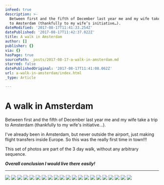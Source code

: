 ```yaml
---
inFeed: true
description: >-
  Between first and the fifth of December last year me and my wife take a trip
  to Amsterdam (thankfully to my wife’s initiative…).
dateModified: '2017-08-17T11:41:33.254Z'
datePublished: '2017-08-17T11:42:37.022Z'
title: A walk in Amsterdam
author: []
publisher: {}
via: {}
hasPage: true
sourcePath: _posts/2017-08-17-a-walk-in-amsterdam.md
starred: false
datePublishedOriginal: '2017-08-17T11:41:08.062Z'
url: a-walk-in-amsterdam/index.html
_type: Article

---
```

# A walk in Amsterdam

Between first and the fifth of December last year me and my wife take a trip to Amsterdam (thankfully to my wife's initiative...).

I've already been in Amsterdam, but never outside the airport, just making flight transfers inside Europe. So this was the really first time in town!!!

This set of photos are part of the 3 day walk, without any arbitrary sequence.

_**Overall conclusion I would live there easily!**_

---

![](https://the-grid-user-content.s3-us-west-2.amazonaws.com/b024c589-cebb-4cce-b48a-c7d7aa48b43f.jpg)
![](https://the-grid-user-content.s3-us-west-2.amazonaws.com/4c69a270-ba3a-4c83-a7e3-72bc8f058764.jpg)
![](https://the-grid-user-content.s3-us-west-2.amazonaws.com/d5a70f67-51bc-4417-981b-d2b1f75c102e.jpg)
![](https://the-grid-user-content.s3-us-west-2.amazonaws.com/846a777a-c65a-49eb-84b1-7fd1b8046ac7.jpg)
![](https://the-grid-user-content.s3-us-west-2.amazonaws.com/a9701883-32fa-4d41-8f58-382785deac8a.jpg)
![](https://the-grid-user-content.s3-us-west-2.amazonaws.com/e4e16eff-3dcf-4b71-ad26-d37039c9f867.jpg)
![](https://the-grid-user-content.s3-us-west-2.amazonaws.com/c9df8f1d-ddbb-4f98-bb79-5389e64c21fa.jpg)
![](https://the-grid-user-content.s3-us-west-2.amazonaws.com/cf7e2aaa-2f5d-4895-9036-01f11c2c537b.jpg)
![](https://the-grid-user-content.s3-us-west-2.amazonaws.com/ed3b4268-ee47-4581-9a5c-6a5960445d34.jpg)
![](https://the-grid-user-content.s3-us-west-2.amazonaws.com/83340717-4f33-4ab5-8c49-c57c5b4560bb.jpg)
![](https://the-grid-user-content.s3-us-west-2.amazonaws.com/b5a6e608-0f66-47e1-a937-004bb1c5137b.jpg)
![](https://the-grid-user-content.s3-us-west-2.amazonaws.com/1fb2fc13-2e33-4038-b792-aa1fe8e851ed.jpg)
![](https://the-grid-user-content.s3-us-west-2.amazonaws.com/7c485d97-958f-4537-8277-f805f0c38495.jpg)
![](https://the-grid-user-content.s3-us-west-2.amazonaws.com/f34f832b-7678-4208-a3fa-2ceda303a055.jpg)
![](https://the-grid-user-content.s3-us-west-2.amazonaws.com/bfd68dda-df79-4367-8b0b-12731735aec8.jpg)
![](https://the-grid-user-content.s3-us-west-2.amazonaws.com/4d09c978-cb5e-4ede-a71e-79502e5ca8d3.jpg)
![](https://the-grid-user-content.s3-us-west-2.amazonaws.com/39d77d44-a0fa-4325-946b-b87d457840a6.jpg)
![](https://the-grid-user-content.s3-us-west-2.amazonaws.com/c7627cd7-460e-44f2-a968-9edf8848fce0.jpg)
![](https://the-grid-user-content.s3-us-west-2.amazonaws.com/8cbfa1a6-de2b-4257-b2cf-66c32262e9ec.jpg)
![](https://the-grid-user-content.s3-us-west-2.amazonaws.com/47b22e90-4477-48dd-b308-4cc1ef1e3709.jpg)
![](https://the-grid-user-content.s3-us-west-2.amazonaws.com/dd856af2-2863-4325-b6c2-0d595124d60e.jpg)